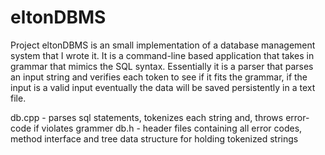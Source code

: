 eltonDBMS
=========

Project eltonDBMS is an small implementation of a database management system that I wrote it. It is a command-line based application that takes in grammar that mimics the SQL syntax. Essentially it is a parser that parses an input string and verifies each token to see if it fits the grammar, if the input is a valid input eventually the data will be saved persistently in a text file. 

db.cpp - parses sql statements, tokenizes each string and, throws error-code if violates grammer
db.h - header files containing all error codes, method interface and tree data structure for holding tokenized strings
